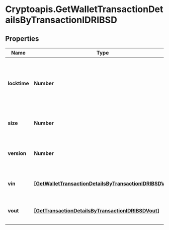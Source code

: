 # Cryptoapis.GetWalletTransactionDetailsByTransactionIDRIBSD

## Properties

Name | Type | Description | Notes
------------ | ------------- | ------------- | -------------
**locktime** | **Number** | Represents the time at which a particular transaction can be added to the blockchain. | 
**size** | **Number** | Represents the total size of this transaction. | 
**version** | **Number** | Represents the transaction version number. | 
**vin** | [**[GetWalletTransactionDetailsByTransactionIDRIBSDVin]**](GetWalletTransactionDetailsByTransactionIDRIBSDVin.md) | Object Array representation of transaction inputs | 
**vout** | [**[GetTransactionDetailsByTransactionIDRIBSDVout]**](GetTransactionDetailsByTransactionIDRIBSDVout.md) | Object Array representation of transaction outputs | 


